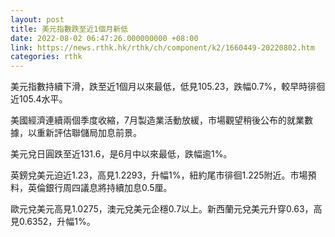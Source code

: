 ```yaml
---
layout: post
title: 美元指數跌至近1個月新低
date: 2022-08-02 06:47:26.000000000 +08:00
link: https://news.rthk.hk/rthk/ch/component/k2/1660449-20220802.htm
categories: rthk
---
```


美元指數持續下滑，跌至近1個月以來最低，低見105.23，跌幅0.7%，較早時徘徊近105.4水平。

美國經濟連續兩個季度收縮，7月製造業活動放緩，市場觀望稍後公布的就業數據，以重新評估聯儲局加息前景。

美元兌日圓跌至近131.6，是6月中以來最低，跌幅逾1%。

英鎊兌美元迫近1.23，高見1.2293，升幅1%，紐約尾市徘徊1.225附近。市場預料，英倫銀行周四議息將持續加息0.5厘。

歐元兌美元高見1.0275，澳元兌美元企穩0.7以上。新西蘭元兌美元升穿0.63，高見0.6352，升幅1%。

